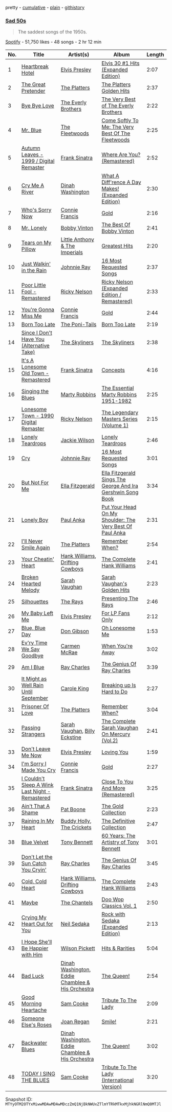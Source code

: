 pretty - [cumulative](/playlists/cumulative/37i9dQZF1DXe2fHCBYbwN7.md) - [plain](/playlists/plain/37i9dQZF1DXe2fHCBYbwN7) - [githistory](https://github.githistory.xyz/mackorone/spotify-playlist-archive/blob/main/playlists/plain/37i9dQZF1DXe2fHCBYbwN7)

### [Sad 50s](https://open.spotify.com/playlist/37i9dQZF1DXe2fHCBYbwN7)

> The saddest songs of the 1950s.

[Spotify](https://open.spotify.com/user/spotify) - 51,750 likes - 48 songs - 2 hr 12 min

| No. | Title | Artist(s) | Album | Length |
|---|---|---|---|---|
| 1 | [Heartbreak Hotel](https://open.spotify.com/track/1iUgrte2PxLxQ6Te95RnAV) | [Elvis Presley](https://open.spotify.com/artist/43ZHCT0cAZBISjO8DG9PnE) | [Elvis 30 \#1 Hits \(Expanded Edition\)](https://open.spotify.com/album/0uJJdEZ8sRLNPoKEkjvqTD) | 2:07 |
| 2 | [The Great Pretender](https://open.spotify.com/track/2FkCjtQ1lYsf71s2FAS8hE) | [The Platters](https://open.spotify.com/artist/6KWcxMWVNVIYbdOQyJtsSy) | [The Platters Golden Hits](https://open.spotify.com/album/7l3vhUqMYbu62TIKSocf4B) | 2:37 |
| 3 | [Bye Bye Love](https://open.spotify.com/track/6oRHRkQigTzJ3KwpO3XOV6) | [The Everly Brothers](https://open.spotify.com/artist/4ACplpEqD6JIVgKrafauzs) | [The Very Best of The Everly Brothers](https://open.spotify.com/album/4lmdDGcU5u1xk3GCcVJSYT) | 2:22 |
| 4 | [Mr\. Blue](https://open.spotify.com/track/6bnFjTW3EnMG4BwreDnSHK) | [The Fleetwoods](https://open.spotify.com/artist/673J686eeEXMYJorgQ70lX) | [Come Softly To Me: The Very Best Of The Fleetwoods](https://open.spotify.com/album/53Z6bXyBJ7tlRtMettF6Uq) | 2:25 |
| 5 | [Autumn Leaves \- 1999 / Digital Remaster](https://open.spotify.com/track/1Yv6PMPkvLdCIFbm9kanaz) | [Frank Sinatra](https://open.spotify.com/artist/1Mxqyy3pSjf8kZZL4QVxS0) | [Where Are You? \(Remastered\)](https://open.spotify.com/album/1at99XgjdjaKVcQajGq3G1) | 2:52 |
| 6 | [Cry Me A River](https://open.spotify.com/track/4ydtQJImyQg6UDFFZBzgxp) | [Dinah Washington](https://open.spotify.com/artist/32LHRiof0sa4taYew9i3Fa) | [What A Diff'rence A Day Makes! \(Expanded Edition\)](https://open.spotify.com/album/0w8YD8Wz1hEkwXdsAMzzFe) | 2:30 |
| 7 | [Who's Sorry Now](https://open.spotify.com/track/4bzvhZFlV9UqQ3EmV2i8s4) | [Connie Francis](https://open.spotify.com/artist/3EY5DxGdy7x4GelivOjS2Q) | [Gold](https://open.spotify.com/album/5LzeNR0ssOIfaUpNQbthH9) | 2:16 |
| 8 | [Mr\. Lonely](https://open.spotify.com/track/5KG2ahk1cONbHvg3dBdTbx) | [Bobby Vinton](https://open.spotify.com/artist/6bOYtKnpLPQSfMpS2ilotK) | [The Best Of Bobby Vinton](https://open.spotify.com/album/4qK4QZUSp8QdoMEm9mrzyA) | 2:41 |
| 9 | [Tears on My Pillow](https://open.spotify.com/track/07ePHsQ0SopWrnCbNjNC2D) | [Little Anthony & The Imperials](https://open.spotify.com/artist/3PF1KBeHYb14yKgsiE693V) | [Greatest Hits](https://open.spotify.com/album/5f1KMzQPkGnHOerwnOkHSV) | 2:20 |
| 10 | [Just Walkin' in the Rain](https://open.spotify.com/track/6zahbizoDqcpCbXkDhe4Er) | [Johnnie Ray](https://open.spotify.com/artist/6SQKNCUKIWjR1pQ1U3PZZq) | [16 Most Requested Songs](https://open.spotify.com/album/1MqnaRP5Mi9yN8mOis4YUM) | 2:37 |
| 11 | [Poor Little Fool \- Remastered](https://open.spotify.com/track/5ayybTSXNwcarDtxQKqvWX) | [Ricky Nelson](https://open.spotify.com/artist/73sSFVlM6pkweLXE8qw1OS) | [Ricky Nelson \(Expanded Edition / Remastered\)](https://open.spotify.com/album/08TlIPCh7esOAnqBvlmkEt) | 2:33 |
| 12 | [You're Gonna Miss Me](https://open.spotify.com/track/1yLsZ8fuQJqk2cm1VDWTGb) | [Connie Francis](https://open.spotify.com/artist/3EY5DxGdy7x4GelivOjS2Q) | [Gold](https://open.spotify.com/album/5LzeNR0ssOIfaUpNQbthH9) | 2:44 |
| 13 | [Born Too Late](https://open.spotify.com/track/3ZyJfbh2Y9y15f45qY1pDJ) | [The Poni\-Tails](https://open.spotify.com/artist/2NbPfkf3TYSRoJ64inF0AN) | [Born Too Late](https://open.spotify.com/album/3TnMW3EicWwdyFAze9Y0og) | 2:19 |
| 14 | [Since I Don't Have You \(Alternative Take\)](https://open.spotify.com/track/4uAalOPic5WOPJF1kANXCt) | [The Skyliners](https://open.spotify.com/artist/4JeG1IusHcsL2owYnsJ7wk) | [The Skyliners](https://open.spotify.com/album/1NkPqMACJL2PejSrAZzbiQ) | 2:38 |
| 15 | [It's A Lonesome Old Town \- Remastered](https://open.spotify.com/track/2sRFg7qcMwGPVEmBREeIja) | [Frank Sinatra](https://open.spotify.com/artist/1Mxqyy3pSjf8kZZL4QVxS0) | [Concepts](https://open.spotify.com/album/0XCMp3IS7fWPwKo372vhjr) | 4:16 |
| 16 | [Singing the Blues](https://open.spotify.com/track/4vcHOxfV846dVjyToPFBRp) | [Marty Robbins](https://open.spotify.com/artist/0Xi59sEw38vRvwleSAVqoo) | [The Essential Marty Robbins 1951\-1982](https://open.spotify.com/album/4qbCscFZUKcUSTj1Pb2YSl) | 2:25 |
| 17 | [Lonesome Town \- 1990 Digital Remaster](https://open.spotify.com/track/56XoFI6v7kbGNdM8ALYWof) | [Ricky Nelson](https://open.spotify.com/artist/73sSFVlM6pkweLXE8qw1OS) | [The Legendary Masters Series \(Volume 1\)](https://open.spotify.com/album/5R27t83T8Jhltww09lriMo) | 2:15 |
| 18 | [Lonely Teardrops](https://open.spotify.com/track/6TYR3IVgIwDK6ydc2EPEQq) | [Jackie Wilson](https://open.spotify.com/artist/4VnomLtKTm9Ahe1tZfmZju) | [Lonely Teardrops](https://open.spotify.com/album/4Ixm6f2gdD6Ai1qKkE5NGT) | 2:46 |
| 19 | [Cry](https://open.spotify.com/track/4wnFpRgQu2gLN8d76dYOGr) | [Johnnie Ray](https://open.spotify.com/artist/6SQKNCUKIWjR1pQ1U3PZZq) | [16 Most Requested Songs](https://open.spotify.com/album/1MqnaRP5Mi9yN8mOis4YUM) | 3:01 |
| 20 | [But Not For Me](https://open.spotify.com/track/64QtLJjrbxGfO8xQeypj7b) | [Ella Fitzgerald](https://open.spotify.com/artist/5V0MlUE1Bft0mbLlND7FJz) | [Ella Fitzgerald Sings The George And Ira Gershwin Song Book](https://open.spotify.com/album/2vz9bOelnO5EoDBPkzEJjt) | 3:34 |
| 21 | [Lonely Boy](https://open.spotify.com/track/4kh2S9hRpPvoF9JkwZcYGN) | [Paul Anka](https://open.spotify.com/artist/7ceUfdWq2t5nbatS6ollHh) | [Put Your Head On My Shoulder: The Very Best Of Paul Anka](https://open.spotify.com/album/75zBkbUSaFzpyPa1mBDjON) | 2:31 |
| 22 | [I'll Never Smile Again](https://open.spotify.com/track/3q5sp47cS6OAebFsystUB7) | [The Platters](https://open.spotify.com/artist/6KWcxMWVNVIYbdOQyJtsSy) | [Remember When?](https://open.spotify.com/album/3hf24dCfmmDihusVyBLliZ) | 2:54 |
| 23 | [Your Cheatin' Heart](https://open.spotify.com/track/13Oi7vfd9mrujcEmGAYAPe) | [Hank Williams](https://open.spotify.com/artist/1FClsNYBUoNFtGgzeG74dW), [Drifting Cowboys](https://open.spotify.com/artist/6LF21o9Yfj4a16Rw38Vxml) | [The Complete Hank Williams](https://open.spotify.com/album/3A125M77Q1pkNik2HvB1MN) | 2:41 |
| 24 | [Broken Hearted Melody](https://open.spotify.com/track/5X4lsUAYrT5m0IyL6Xm8T5) | [Sarah Vaughan](https://open.spotify.com/artist/1bgyxtWjZwA5PQlDsvs9b8) | [Sarah Vaughan's Golden Hits](https://open.spotify.com/album/6pZ5dSsfNRSuMV9RcMyfwU) | 2:23 |
| 25 | [Silhouettes](https://open.spotify.com/track/4YSdo81Wt11kR7M1zc94vD) | [The Rays](https://open.spotify.com/artist/3owdLGoMpuTwee9KIh1Ibv) | [Presenting The Rays](https://open.spotify.com/album/32Jl14rurUEKvm8iRuDqoS) | 2:46 |
| 26 | [My Baby Left Me](https://open.spotify.com/track/1ZwHq094yOjH9hFYyouTOW) | [Elvis Presley](https://open.spotify.com/artist/43ZHCT0cAZBISjO8DG9PnE) | [For LP Fans Only](https://open.spotify.com/album/1NVsMlJgD5GHf0CT1IewbU) | 2:12 |
| 27 | [Blue, Blue Day](https://open.spotify.com/track/4xWohADqZ5oFXcFOiC10l4) | [Don Gibson](https://open.spotify.com/artist/4xcYVPssil6vbG6tq3W43S) | [Oh Lonesome Me](https://open.spotify.com/album/3eF77ZXB0LzpodTAgPIK8a) | 1:53 |
| 28 | [Ev'ry Time We Say Goodbye](https://open.spotify.com/track/5wcR5Xdn2RxQmQGqrer8JQ) | [Carmen McRae](https://open.spotify.com/artist/2E3nXyfocf7qfHAIFNbBuj) | [When You're Away](https://open.spotify.com/album/0zcp9PFB5tBzLS8V9ZPqgK) | 3:02 |
| 29 | [Am I Blue](https://open.spotify.com/track/066an408paSNQBAsAxWtMJ) | [Ray Charles](https://open.spotify.com/artist/1eYhYunlNJlDoQhtYBvPsi) | [The Genius Of Ray Charles](https://open.spotify.com/album/4GFWnwli2cVOBp2G1zqhV1) | 3:39 |
| 30 | [It Might as Well Rain Until September](https://open.spotify.com/track/18NtcPaUBR58Lq6A6bMdXf) | [Carole King](https://open.spotify.com/artist/319yZVtYM9MBGqmSQnMyY6) | [Breaking up Is Hard to Do](https://open.spotify.com/album/2Ea6BUGbGQL8tmPmhNN1gY) | 2:27 |
| 31 | [Prisoner Of Love](https://open.spotify.com/track/44i1lqENyhAqAi9IDJI0j4) | [The Platters](https://open.spotify.com/artist/6KWcxMWVNVIYbdOQyJtsSy) | [Remember When?](https://open.spotify.com/album/3hf24dCfmmDihusVyBLliZ) | 3:04 |
| 32 | [Passing Strangers](https://open.spotify.com/track/0DzrKs3NUQtGDQQ2Bs7ocb) | [Sarah Vaughan](https://open.spotify.com/artist/1bgyxtWjZwA5PQlDsvs9b8), [Billy Eckstine](https://open.spotify.com/artist/6htazaFMy8zs0f3sMtM2Pt) | [The Complete Sarah Vaughan On Mercury \(Vol.2\)](https://open.spotify.com/album/0pngVw4tVr6OXC3Zje1esU) | 2:41 |
| 33 | [Don't Leave Me Now](https://open.spotify.com/track/2Fc0uxBiHg5qIVyORYKrTV) | [Elvis Presley](https://open.spotify.com/artist/43ZHCT0cAZBISjO8DG9PnE) | [Loving You](https://open.spotify.com/album/7KZSeiE569txmIxoNBQLS2) | 1:59 |
| 34 | [I'm Sorry I Made You Cry](https://open.spotify.com/track/7Fcm36e5Ov907Zf7C1DCZr) | [Connie Francis](https://open.spotify.com/artist/3EY5DxGdy7x4GelivOjS2Q) | [Gold](https://open.spotify.com/album/5LzeNR0ssOIfaUpNQbthH9) | 2:27 |
| 35 | [I Couldn't Sleep A Wink Last Night \- Remastered](https://open.spotify.com/track/4Hbk7bsJPmM0CkVOElCBdB) | [Frank Sinatra](https://open.spotify.com/artist/1Mxqyy3pSjf8kZZL4QVxS0) | [Close To You And More \(Remastered\)](https://open.spotify.com/album/0ntYrgH2CUtgdpuEsqKzEn) | 3:25 |
| 36 | [Ain't That A Shame](https://open.spotify.com/track/6pTybvSMcw5spOS7d656rn) | [Pat Boone](https://open.spotify.com/artist/7fmKtIgmxqNEKjATioVNsu) | [The Gold Collection](https://open.spotify.com/album/0hyzSiJY6YjK7ryjlF9F6i) | 2:23 |
| 37 | [Raining In My Heart](https://open.spotify.com/track/42AYTFbt1sl7NJkeIH4iod) | [Buddy Holly](https://open.spotify.com/artist/3wYyutjgII8LJVVOLrGI0D), [The Crickets](https://open.spotify.com/artist/4r7JUeiYy24L7BuzCq9EjR) | [The Definitive Collection](https://open.spotify.com/album/1tTTDe47X0rTO4q7RidIan) | 2:47 |
| 38 | [Blue Velvet](https://open.spotify.com/track/5sMVujBLwXJH9AjToNoSbH) | [Tony Bennett](https://open.spotify.com/artist/2lolQgalUvZDfp5vvVtTYV) | [60 Years: The Artistry of Tony Bennett](https://open.spotify.com/album/4PEuqYJixNSCMotzbfmWNb) | 3:01 |
| 39 | [Don't Let the Sun Catch You Cryin'](https://open.spotify.com/track/3pEwXiu1AVstyAluolJnW7) | [Ray Charles](https://open.spotify.com/artist/1eYhYunlNJlDoQhtYBvPsi) | [The Genius Of Ray Charles](https://open.spotify.com/album/4GFWnwli2cVOBp2G1zqhV1) | 3:45 |
| 40 | [Cold, Cold Heart](https://open.spotify.com/track/7JKQQgFNw5RXiJBuLf7dXe) | [Hank Williams](https://open.spotify.com/artist/1FClsNYBUoNFtGgzeG74dW), [Drifting Cowboys](https://open.spotify.com/artist/6LF21o9Yfj4a16Rw38Vxml) | [The Complete Hank Williams](https://open.spotify.com/album/3A125M77Q1pkNik2HvB1MN) | 2:43 |
| 41 | [Maybe](https://open.spotify.com/track/3OQws3wO9koGb1g2QP2YsN) | [The Chantels](https://open.spotify.com/artist/08kLJJHCIH3KZGk4FZmWSK) | [Doo Wop Classics Vol\. 1](https://open.spotify.com/album/74o0BLyhgBt6bvNqflYNmp) | 2:50 |
| 42 | [Crying My Heart Out for You](https://open.spotify.com/track/1AkvPKQtV0IaHbMlw0cF8p) | [Neil Sedaka](https://open.spotify.com/artist/5N6GwJzOcOY5kv8p0NjhYL) | [Rock with Sedaka \(Expanded Edition\)](https://open.spotify.com/album/1Ue6n39wDCfKyy4IBOuPqO) | 2:13 |
| 43 | [I Hope She'll Be Happier with Him](https://open.spotify.com/track/4MWgDWsgpdHIOwIdLN9pNb) | [Wilson Pickett](https://open.spotify.com/artist/0N5PyKJzS3M1XNlaCL7bbE) | [Hits & Rarities](https://open.spotify.com/album/6wZE4Eesz3b3wdrv9BRSKk) | 5:04 |
| 44 | [Bad Luck](https://open.spotify.com/track/3OyEgS5Y0rdlnrapTke9sP) | [Dinah Washington](https://open.spotify.com/artist/32LHRiof0sa4taYew9i3Fa), [Eddie Chamblee & His Orchestra](https://open.spotify.com/artist/5L0vJK0dN4dDCn2SjYUpQW) | [The Queen!](https://open.spotify.com/album/1iDTkNsswLznHgYP8DTSUN) | 2:54 |
| 45 | [Good Morning Heartache](https://open.spotify.com/track/0kXTWwLrFYtQeVXgPQzTiv) | [Sam Cooke](https://open.spotify.com/artist/6hnWRPzGGKiapVX1UCdEAC) | [Tribute To The Lady](https://open.spotify.com/album/7IR2bLGz2TpcpfVZXV8bRs) | 2:09 |
| 46 | [Someone Else's Roses](https://open.spotify.com/track/0QAyWF4Sy1vTfW3eJEhVAx) | [Joan Regan](https://open.spotify.com/artist/6HviRceqvDGNfw8PXqQgc0) | [Smile!](https://open.spotify.com/album/1T2AnbgmSiq3ko8x4GdaGC) | 2:21 |
| 47 | [Backwater Blues](https://open.spotify.com/track/26uFDxLujO2qtZQrpu7eTt) | [Dinah Washington](https://open.spotify.com/artist/32LHRiof0sa4taYew9i3Fa), [Eddie Chamblee & His Orchestra](https://open.spotify.com/artist/5L0vJK0dN4dDCn2SjYUpQW) | [The Queen!](https://open.spotify.com/album/1iDTkNsswLznHgYP8DTSUN) | 3:02 |
| 48 | [TODAY I SING THE BLUES](https://open.spotify.com/track/6xY3S5g4wqeyE1fItzNBPa) | [Sam Cooke](https://open.spotify.com/artist/6hnWRPzGGKiapVX1UCdEAC) | [Tribute To The Lady \(International Version\)](https://open.spotify.com/album/5s2DFcjjTKMiL9HYHij0uH) | 3:20 |

Snapshot ID: `MTYyOTM2OTYxMiwwMDAwMDAwMDczZmQ1NjBkNWUxZTlmYTRkMTkxMjhkNGRlNmQ0MTJl`
